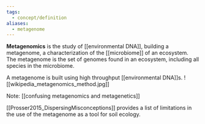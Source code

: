 ```yaml
---
tags:
  - concept/definition
aliases:
  - metagenome
---
```

**Metagenomics** is the study of [[environmental DNA]], building a metagenome, a characterization of the [[microbiome]] of an ecosystem. The metagenome is the set of genomes found in an ecosystem, including all species in the microbiome.

A metagenome is built using high throughput [[environmental DNA]]s.
![[wikipedia_metagenomics_method.jpg]]

Note:
[[confusing metagenomics and metagenetics]]

[[Prosser2015_DispersingMisconceptions]] provides a list of limitations in the use of the metagenome as a tool for soil ecology.